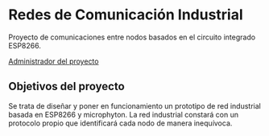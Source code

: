 # Redes de Comunicación Industrial

Proyecto de comunicaciones entre nodos basados en el circuito integrado ESP8266.

[Administrador del proyecto](https://github.com/frosa)

## Objetivos del proyecto

Se trata de diseñar y poner en funcionamiento un prototipo de red industrial basada en ESP8266 y microphyton. 
La red industrial constará con un protocolo propio que identificará cada nodo de manera inequívoca. 


